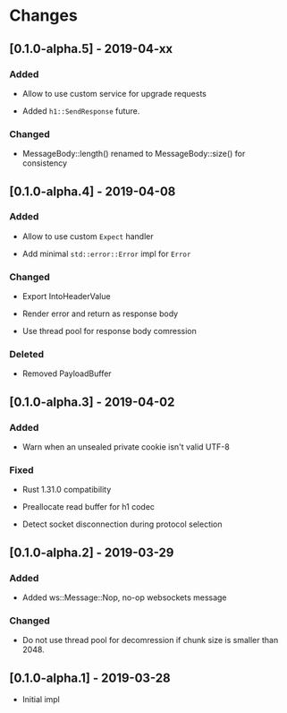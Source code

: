 # Changes

## [0.1.0-alpha.5] - 2019-04-xx

### Added

* Allow to use custom service for upgrade requests

* Added `h1::SendResponse` future.

### Changed

* MessageBody::length() renamed to MessageBody::size() for consistency


## [0.1.0-alpha.4] - 2019-04-08

### Added

* Allow to use custom `Expect` handler

* Add minimal `std::error::Error` impl for `Error`

### Changed

* Export IntoHeaderValue

* Render error and return as response body

* Use thread pool for response body comression

### Deleted

* Removed PayloadBuffer


## [0.1.0-alpha.3] - 2019-04-02

### Added

* Warn when an unsealed private cookie isn't valid UTF-8

### Fixed

* Rust 1.31.0 compatibility

* Preallocate read buffer for h1 codec

* Detect socket disconnection during protocol selection


## [0.1.0-alpha.2] - 2019-03-29

### Added

* Added ws::Message::Nop, no-op websockets message

### Changed

* Do not use thread pool for decomression if chunk size is smaller than 2048.


## [0.1.0-alpha.1] - 2019-03-28

* Initial impl
